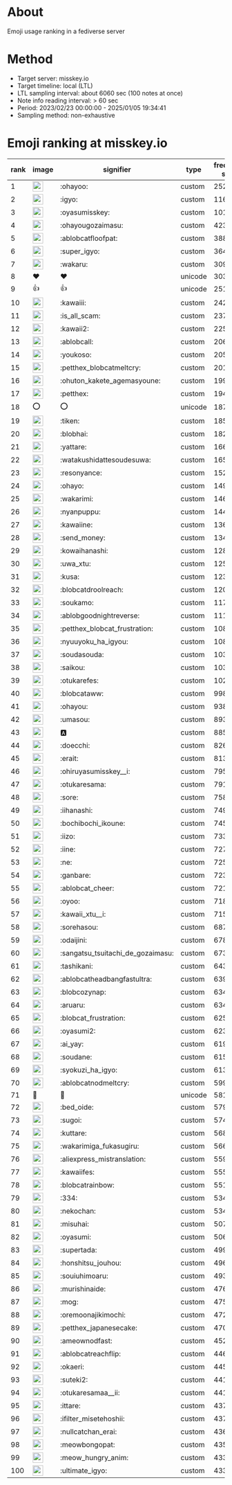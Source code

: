 # About
Emoji usage ranking in a fediverse server

# Method
- Target server: misskey.io
- Target timeline: local (LTL)
- LTL sampling interval: about 6060 sec (100 notes at once)
- Note info reading interval: > 60 sec
- Period: 2023/02/23 00:00:00 - 2025/01/05 19:34:41 
- Sampling method: non-exhaustive

# Emoji ranking at misskey.io

|rank|image|signifier|type|frequency score|
|----|----|----|----|----|
|1|<img height="24" src="https://misskey.io/emoji/ohayoo.webp">|:ohayoo:|custom|252160|
|2|<img height="24" src="https://misskey.io/emoji/igyo.webp">|:igyo:|custom|116533|
|3|<img height="24" src="https://misskey.io/emoji/oyasumisskey.webp">|:oyasumisskey:|custom|101517|
|4|<img height="24" src="https://misskey.io/emoji/ohayougozaimasu.webp">|:ohayougozaimasu:|custom|42379|
|5|<img height="24" src="https://misskey.io/emoji/ablobcatfloofpat.webp">|:ablobcatfloofpat:|custom|38899|
|6|<img height="24" src="https://misskey.io/emoji/super_igyo.webp">|:super_igyo:|custom|36454|
|7|<img height="24" src="https://misskey.io/emoji/wakaru.webp">|:wakaru:|custom|30978|
|8|❤|❤|unicode|30323|
|9|👍|👍|unicode|25165|
|10|<img height="24" src="https://misskey.io/emoji/kawaiii.webp">|:kawaiii:|custom|24224|
|11|<img height="24" src="https://misskey.io/emoji/is_all_scam.webp">|:is_all_scam:|custom|23710|
|12|<img height="24" src="https://misskey.io/emoji/kawaii2.webp">|:kawaii2:|custom|22502|
|13|<img height="24" src="https://misskey.io/emoji/ablobcall.webp">|:ablobcall:|custom|20693|
|14|<img height="24" src="https://misskey.io/emoji/youkoso.webp">|:youkoso:|custom|20509|
|15|<img height="24" src="https://misskey.io/emoji/petthex_blobcatmeltcry.webp">|:petthex_blobcatmeltcry:|custom|20164|
|16|<img height="24" src="https://misskey.io/emoji/ohuton_kakete_agemasyoune.webp">|:ohuton_kakete_agemasyoune:|custom|19987|
|17|<img height="24" src="https://misskey.io/emoji/petthex.webp">|:petthex:|custom|19411|
|18|⭕|⭕|unicode|18708|
|19|<img height="24" src="https://misskey.io/emoji/tiken.webp">|:tiken:|custom|18569|
|20|<img height="24" src="https://misskey.io/emoji/blobhai.webp">|:blobhai:|custom|18246|
|21|<img height="24" src="https://misskey.io/emoji/yattare.webp">|:yattare:|custom|16621|
|22|<img height="24" src="https://misskey.io/emoji/watakushidattesoudesuwa.webp">|:watakushidattesoudesuwa:|custom|16575|
|23|<img height="24" src="https://misskey.io/emoji/resonyance.webp">|:resonyance:|custom|15204|
|24|<img height="24" src="https://misskey.io/emoji/ohayo.webp">|:ohayo:|custom|14949|
|25|<img height="24" src="https://misskey.io/emoji/wakarimi.webp">|:wakarimi:|custom|14633|
|26|<img height="24" src="https://misskey.io/emoji/nyanpuppu.webp">|:nyanpuppu:|custom|14459|
|27|<img height="24" src="https://misskey.io/emoji/kawaiine.webp">|:kawaiine:|custom|13601|
|28|<img height="24" src="https://misskey.io/emoji/send_money.webp">|:send_money:|custom|13408|
|29|<img height="24" src="https://misskey.io/emoji/kowaihanashi.webp">|:kowaihanashi:|custom|12830|
|30|<img height="24" src="https://misskey.io/emoji/uwa_xtu.webp">|:uwa_xtu:|custom|12510|
|31|<img height="24" src="https://misskey.io/emoji/kusa.webp">|:kusa:|custom|12339|
|32|<img height="24" src="https://misskey.io/emoji/blobcatdroolreach.webp">|:blobcatdroolreach:|custom|12021|
|33|<img height="24" src="https://misskey.io/emoji/soukamo.webp">|:soukamo:|custom|11722|
|34|<img height="24" src="https://misskey.io/emoji/ablobgoodnightreverse.webp">|:ablobgoodnightreverse:|custom|11190|
|35|<img height="24" src="https://misskey.io/emoji/petthex_blobcat_frustration.webp">|:petthex_blobcat_frustration:|custom|10865|
|36|<img height="24" src="https://misskey.io/emoji/nyuuyoku_ha_igyou.webp">|:nyuuyoku_ha_igyou:|custom|10844|
|37|<img height="24" src="https://misskey.io/emoji/soudasouda.webp">|:soudasouda:|custom|10319|
|38|<img height="24" src="https://misskey.io/emoji/saikou.webp">|:saikou:|custom|10318|
|39|<img height="24" src="https://misskey.io/emoji/otukarefes.webp">|:otukarefes:|custom|10266|
|40|<img height="24" src="https://misskey.io/emoji/blobcataww.webp">|:blobcataww:|custom|9986|
|41|<img height="24" src="https://misskey.io/emoji/ohayou.webp">|:ohayou:|custom|9385|
|42|<img height="24" src="https://misskey.io/emoji/umasou.webp">|:umasou:|custom|8937|
|43|<img height="24" src="https://misskey.io/emoji/a.webp">|:a:|custom|8853|
|44|<img height="24" src="https://misskey.io/emoji/doecchi.webp">|:doecchi:|custom|8268|
|45|<img height="24" src="https://misskey.io/emoji/erait.webp">|:erait:|custom|8137|
|46|<img height="24" src="https://misskey.io/emoji/ohiruyasumisskey__i.webp">|:ohiruyasumisskey__i:|custom|7953|
|47|<img height="24" src="https://misskey.io/emoji/otukaresama.webp">|:otukaresama:|custom|7910|
|48|<img height="24" src="https://misskey.io/emoji/sore.webp">|:sore:|custom|7581|
|49|<img height="24" src="https://misskey.io/emoji/iihanashi.webp">|:iihanashi:|custom|7499|
|50|<img height="24" src="https://misskey.io/emoji/bochibochi_ikoune.webp">|:bochibochi_ikoune:|custom|7458|
|51|<img height="24" src="https://misskey.io/emoji/iizo.webp">|:iizo:|custom|7336|
|52|<img height="24" src="https://misskey.io/emoji/iine.webp">|:iine:|custom|7279|
|53|<img height="24" src="https://misskey.io/emoji/ne.webp">|:ne:|custom|7252|
|54|<img height="24" src="https://misskey.io/emoji/ganbare.webp">|:ganbare:|custom|7230|
|55|<img height="24" src="https://misskey.io/emoji/ablobcat_cheer.webp">|:ablobcat_cheer:|custom|7210|
|56|<img height="24" src="https://misskey.io/emoji/oyoo.webp">|:oyoo:|custom|7188|
|57|<img height="24" src="https://misskey.io/emoji/kawaii_xtu__i.webp">|:kawaii_xtu__i:|custom|7155|
|58|<img height="24" src="https://misskey.io/emoji/sorehasou.webp">|:sorehasou:|custom|6870|
|59|<img height="24" src="https://misskey.io/emoji/odaijini.webp">|:odaijini:|custom|6784|
|60|<img height="24" src="https://misskey.io/emoji/sangatsu_tsuitachi_de_gozaimasu.webp">|:sangatsu_tsuitachi_de_gozaimasu:|custom|6730|
|61|<img height="24" src="https://misskey.io/emoji/tashikani.webp">|:tashikani:|custom|6430|
|62|<img height="24" src="https://misskey.io/emoji/ablobcatheadbangfastultra.webp">|:ablobcatheadbangfastultra:|custom|6394|
|63|<img height="24" src="https://misskey.io/emoji/blobcozynap.webp">|:blobcozynap:|custom|6342|
|64|<img height="24" src="https://misskey.io/emoji/aruaru.webp">|:aruaru:|custom|6340|
|65|<img height="24" src="https://misskey.io/emoji/blobcat_frustration.webp">|:blobcat_frustration:|custom|6255|
|66|<img height="24" src="https://misskey.io/emoji/oyasumi2.webp">|:oyasumi2:|custom|6237|
|67|<img height="24" src="https://misskey.io/emoji/ai_yay.webp">|:ai_yay:|custom|6192|
|68|<img height="24" src="https://misskey.io/emoji/soudane.webp">|:soudane:|custom|6158|
|69|<img height="24" src="https://misskey.io/emoji/syokuzi_ha_igyo.webp">|:syokuzi_ha_igyo:|custom|6133|
|70|<img height="24" src="https://misskey.io/emoji/ablobcatnodmeltcry.webp">|:ablobcatnodmeltcry:|custom|5992|
|71|🎉|🎉|unicode|5814|
|72|<img height="24" src="https://misskey.io/emoji/bed_oide.webp">|:bed_oide:|custom|5799|
|73|<img height="24" src="https://misskey.io/emoji/sugoi.webp">|:sugoi:|custom|5747|
|74|<img height="24" src="https://misskey.io/emoji/kuttare.webp">|:kuttare:|custom|5680|
|75|<img height="24" src="https://misskey.io/emoji/wakarimiga_fukasugiru.webp">|:wakarimiga_fukasugiru:|custom|5660|
|76|<img height="24" src="https://misskey.io/emoji/aliexpress_mistranslation.webp">|:aliexpress_mistranslation:|custom|5590|
|77|<img height="24" src="https://misskey.io/emoji/kawaiifes.webp">|:kawaiifes:|custom|5554|
|78|<img height="24" src="https://misskey.io/emoji/blobcatrainbow.webp">|:blobcatrainbow:|custom|5514|
|79|<img height="24" src="https://misskey.io/emoji/334.webp">|:334:|custom|5347|
|80|<img height="24" src="https://misskey.io/emoji/nekochan.webp">|:nekochan:|custom|5342|
|81|<img height="24" src="https://misskey.io/emoji/misuhai.webp">|:misuhai:|custom|5070|
|82|<img height="24" src="https://misskey.io/emoji/oyasumi.webp">|:oyasumi:|custom|5068|
|83|<img height="24" src="https://misskey.io/emoji/supertada.webp">|:supertada:|custom|4992|
|84|<img height="24" src="https://misskey.io/emoji/honshitsu_jouhou.webp">|:honshitsu_jouhou:|custom|4960|
|85|<img height="24" src="https://misskey.io/emoji/souiuhimoaru.webp">|:souiuhimoaru:|custom|4931|
|86|<img height="24" src="https://misskey.io/emoji/murishinaide.webp">|:murishinaide:|custom|4761|
|87|<img height="24" src="https://misskey.io/emoji/mog.webp">|:mog:|custom|4754|
|88|<img height="24" src="https://misskey.io/emoji/oremoonajikimochi.webp">|:oremoonajikimochi:|custom|4726|
|89|<img height="24" src="https://misskey.io/emoji/petthex_japanesecake.webp">|:petthex_japanesecake:|custom|4705|
|90|<img height="24" src="https://misskey.io/emoji/ameownodfast.webp">|:ameownodfast:|custom|4520|
|91|<img height="24" src="https://misskey.io/emoji/ablobcatreachflip.webp">|:ablobcatreachflip:|custom|4462|
|92|<img height="24" src="https://misskey.io/emoji/okaeri.webp">|:okaeri:|custom|4458|
|93|<img height="24" src="https://misskey.io/emoji/suteki2.webp">|:suteki2:|custom|4418|
|94|<img height="24" src="https://misskey.io/emoji/otukaresamaa__ii.webp">|:otukaresamaa__ii:|custom|4415|
|95|<img height="24" src="https://misskey.io/emoji/ittare.webp">|:ittare:|custom|4373|
|96|<img height="24" src="https://misskey.io/emoji/ifilter_misetehoshii.webp">|:ifilter_misetehoshii:|custom|4370|
|97|<img height="24" src="https://misskey.io/emoji/nullcatchan_erai.webp">|:nullcatchan_erai:|custom|4366|
|98|<img height="24" src="https://misskey.io/emoji/meowbongopat.webp">|:meowbongopat:|custom|4357|
|99|<img height="24" src="https://misskey.io/emoji/meow_hungry_anim.webp">|:meow_hungry_anim:|custom|4338|
|100|<img height="24" src="https://misskey.io/emoji/ultimate_igyo.webp">|:ultimate_igyo:|custom|4336|

